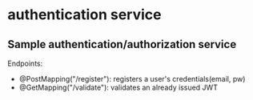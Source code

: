 # authentication service

## Sample authentication/authorization service

Endpoints:

- @PostMapping("/register"): registers a user's credentials(email, pw)
- @GetMapping("/validate"): validates an already issued JWT
